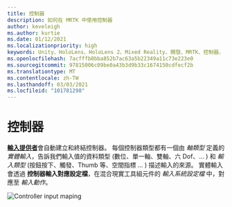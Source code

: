 ```yaml
---
title: 控制器
description: 如何在 MRTK 中使用控制器
author: keveleigh
ms.author: kurtie
ms.date: 01/12/2021
ms.localizationpriority: high
keywords: Unity、HoloLens、HoloLens 2、Mixed Reality、開發、MRTK、控制器、
ms.openlocfilehash: 7acfffb0bba852b7ac63a5b22349a11c73e223e0
ms.sourcegitcommit: 97815006c09be0a43b3d9b33c1674150cdfecf2b
ms.translationtype: MT
ms.contentlocale: zh-TW
ms.lasthandoff: 03/03/2021
ms.locfileid: "101781298"
---
```

# <a name="controllers"></a>控制器

[**輸入提供者**](InputProviders.md)會自動建立和終結控制器。 每個控制器類型都有一個由 *軸類型* 定義的 *實體輸入*，告訴我們輸入值的資料類型 (數位、單一軸、雙軸、六 Dof、... ) 和 *輸入類型* (按鈕按下、觸發、Thumb 等、空間指標 ... ) 描述輸入的來源。 實體輸入會透過 **控制器輸入對應設定檔**，在混合現實工具組元件的 *輸入系統設定檔* 中，對應至 *輸入動作*。

<img src="../Images/Input/ControllerInputMapping.png" style="max-width:100%;" alt="Controller input maping">
